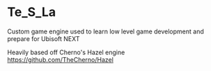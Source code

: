 # Te_S_La
Custom game engine used to learn low level game development and prepare for Ubisoft NEXT

Heavily based off Cherno's Hazel engine https://github.com/TheCherno/Hazel
